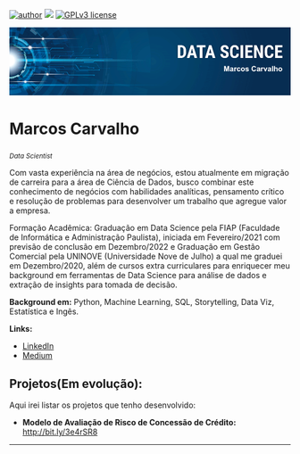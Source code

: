 [![author](https://img.shields.io/badge/author-marcoscarvalho-red.svg)](https://www.linkedin.com/in/marcos-carvalhoo/) [![](https://img.shields.io/badge/python-3.8+-blue.svg)](https://www.python.org/downloads/release/python-365/) [![GPLv3 license](https://img.shields.io/badge/License-GPLv3-blue.svg)](http://perso.crans.org/besson/LICENSE.html)
<p align="center">
  <img src="banner_ds.png" >
</p>

# Marcos Carvalho
<sub>*Data Scientist*</sub>

Com vasta experiência na área de negócios, estou atualmente em migração de carreira para a área de Ciência de Dados, busco combinar este conhecimento de negócios com habilidades analíticas, pensamento crítico e resolução de problemas para desenvolver um trabalho que agregue valor a empresa.

Formação Acadêmica: Graduação em Data Science pela FIAP (Faculdade de Informática e Administração Paulista), iniciada em Fevereiro/2021 com previsão de conclusão em Dezembro/2022 e Graduação em Gestão Comercial pela UNINOVE (Universidade Nove de Julho) a qual me graduei em Dezembro/2020, além de cursos extra curriculares para enriquecer meu background em ferramentas de Data Science para análise de dados e extração de insights para tomada de decisão.

**Background em:** Python, Machine Learning, SQL, Storytelling, Data Viz, Estatística e Ingês.

**Links:**
* [LinkedIn](https://bit.ly/3bQbEZq)
* [Medium](http://bit.ly/3kD1jDT)


## Projetos(Em evolução):
Aqui irei listar os projetos que tenho desenvolvido:

* **Modelo de Avaliação de Risco de Concessão de Crédito:** http://bit.ly/3e4rSR8

---


